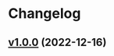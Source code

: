 # Changelog

## [v1.0.0](https://github.com/k1LoW/single/compare/34ba8c9a30e4...v1.0.0) (2022-12-16)

